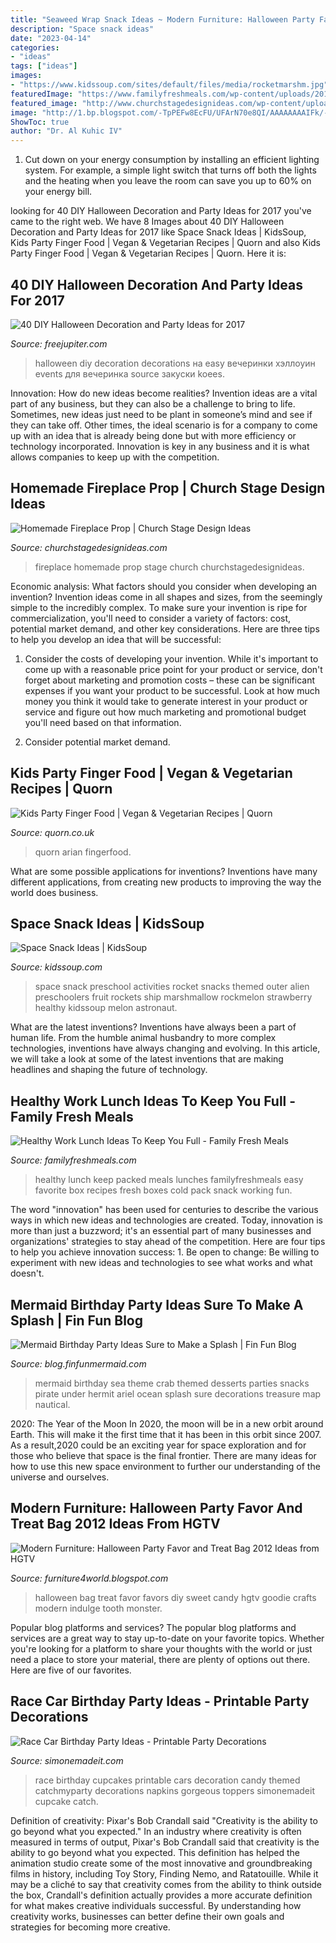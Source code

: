 ```yaml
---
title: "Seaweed Wrap Snack Ideas ~ Modern Furniture: Halloween Party Favor And Treat Bag 2012 Ideas From Hgtv"
description: "Space snack ideas"
date: "2023-04-14"
categories:
- "ideas"
tags: ["ideas"]
images:
- "https://www.kidssoup.com/sites/default/files/media/rocketmarshm.jpg"
featuredImage: "https://www.familyfreshmeals.com/wp-content/uploads/2018/01/Work-Lunchbox-Ideas.jpg"
featured_image: "http://www.churchstagedesignideas.com/wp-content/uploads/2014/12/Homemade-Fireplace-Prop-Stage-Design.jpg"
image: "http://1.bp.blogspot.com/-TpPEFw8EcFU/UFArN70e8QI/AAAAAAAAIFk/-9nHbl-FEF8/s1600/Halloween-Party-Favor-Treat-Bag-2013-Ideas-15.jpg"
ShowToc: true
author: "Dr. Al Kuhic IV"
---
```



1. Cut down on your energy consumption by installing an efficient lighting system. For example, a simple light switch that turns off both the lights and the heating when you leave the room can save you up to 60% on your energy bill.

	

		
looking for 40 DIY Halloween Decoration and Party Ideas for 2017 you've came to the right web. We have 8 Images about 40 DIY Halloween Decoration and Party Ideas for 2017 like Space Snack Ideas | KidsSoup, Kids Party Finger Food | Vegan &amp; Vegetarian Recipes | Quorn and also Kids Party Finger Food | Vegan &amp; Vegetarian Recipes | Quorn. Here it is:
		
    
## 40 DIY Halloween Decoration And Party Ideas For 2017

<img loading=lazy src="http://www.freejupiter.com/wp-content/uploads/2017/09/DIY-Halloween-Decoration-and-Party-Ideas9.jpg" onerror="this.onerror=null;this.src='https://tse2.mm.bing.net/th?id=OIP.dsuSRqsRYUKgrTOSDN0gYgHaUX&amp;pid=15.1';" alt="40 DIY Halloween Decoration and Party Ideas for 2017">

_Source: freejupiter.com_

>halloween diy decoration decorations на easy вечеринки хэллоуин events для вечеринка source закуски koees. 

	

Innovation: How do new ideas become realities?
Invention ideas are a vital part of any business, but they can also be a challenge to bring to life. Sometimes, new ideas just need to be plant in someone’s mind and see if they can take off. Other times, the ideal scenario is for a company to come up with an idea that is already being done but with more efficiency or technology incorporated. Innovation is key in any business and it is what allows companies to keep up with the competition.

    
## Homemade Fireplace Prop | Church Stage Design Ideas

<img loading=lazy src="http://www.churchstagedesignideas.com/wp-content/uploads/2014/12/Homemade-Fireplace-Prop-Stage-Design.jpg" onerror="this.onerror=null;this.src='https://tse4.mm.bing.net/th?id=OIP.Edjp1Z9ygELuQFz1-rJAwgHaDB&amp;pid=15.1';" alt="Homemade Fireplace Prop | Church Stage Design Ideas">

_Source: churchstagedesignideas.com_

>fireplace homemade prop stage church churchstagedesignideas. 

	

Economic analysis: What factors should you consider when developing an invention?
Invention ideas come in all shapes and sizes, from the seemingly simple to the incredibly complex. To make sure your invention is ripe for commercialization, you'll need to consider a variety of factors: cost, potential market demand, and other key considerations. Here are three tips to help you develop an idea that will be successful: 
1. Consider the costs of developing your invention. While it's important to come up with a reasonable price point for your product or service, don't forget about marketing and promotion costs – these can be significant expenses if you want your product to be successful. Look at how much money you think it would take to generate interest in your product or service and figure out how much marketing and promotional budget you'll need based on that information.

2. Consider potential market demand.

    
## Kids Party Finger Food | Vegan &amp; Vegetarian Recipes | Quorn

<img loading=lazy src="https://images.ctfassets.net/uexfe9h31g3m/1FmwbXlIOEUUEISky840cw/eb94278781f24a5bcebc3abb84fe17f4/quorn-childrens-party-group-shot.jpg" onerror="this.onerror=null;this.src='https://tse1.mm.bing.net/th?id=OIP.XNe_FgQqUpMnMHGfkFpwKAHaE8&amp;pid=15.1';" alt="Kids Party Finger Food | Vegan &amp; Vegetarian Recipes | Quorn">

_Source: quorn.co.uk_

>quorn arian fingerfood. 

	

What are some possible applications for inventions?
Inventions have many different applications, from creating new products to improving the way the world does business.

    
## Space Snack Ideas | KidsSoup

<img loading=lazy src="https://www.kidssoup.com/sites/default/files/media/rocketmarshm.jpg" onerror="this.onerror=null;this.src='https://tse2.mm.bing.net/th?id=OIP.QqJQ7_J3u30Y-l5FN-sTQwHaHR&amp;pid=15.1';" alt="Space Snack Ideas | KidsSoup">

_Source: kidssoup.com_

>space snack preschool activities rocket snacks themed outer alien preschoolers fruit rockets ship marshmallow rockmelon strawberry healthy kidssoup melon astronaut. 

	

What are the latest inventions?
Inventions have always been a part of human life. From the humble animal husbandry to more complex technologies, inventions have always changing and evolving. In this article, we will take a look at some of the latest inventions that are making headlines and shaping the future of technology.

    
## Healthy Work Lunch Ideas To Keep You Full - Family Fresh Meals

<img loading=lazy src="https://www.familyfreshmeals.com/wp-content/uploads/2018/01/Work-Lunchbox-Ideas.jpg" onerror="this.onerror=null;this.src='https://tse2.mm.bing.net/th?id=OIP.oqyfPFjsupkaHBo6Owg4mwHaNV&amp;pid=15.1';" alt="Healthy Work Lunch Ideas To Keep You Full - Family Fresh Meals">

_Source: familyfreshmeals.com_

>healthy lunch keep packed meals lunches familyfreshmeals easy favorite box recipes fresh boxes cold pack snack working fun. 

	

The word "innovation" has been used for centuries to describe the various ways in which new ideas and technologies are created. Today, innovation is more than just a buzzword; it's an essential part of many businesses and organizations' strategies to stay ahead of the competition. Here are four tips to help you achieve innovation success: 1. Be open to change: Be willing to experiment with new ideas and technologies to see what works and what doesn't.

    
## Mermaid Birthday Party Ideas Sure To Make A Splash | Fin Fun Blog

<img loading=lazy src="https://blog.finfunmermaid.com/wp-content/uploads/2018/02/crabcookies.jpg" onerror="this.onerror=null;this.src='https://tse3.mm.bing.net/th?id=OIP.LUtrce0Q99vZeJmHsCrc0gHaHa&amp;pid=15.1';" alt="Mermaid Birthday Party Ideas Sure to Make a Splash | Fin Fun Blog">

_Source: blog.finfunmermaid.com_

>mermaid birthday sea theme crab themed desserts parties snacks pirate under hermit ariel ocean splash sure decorations treasure map nautical. 

	

2020: The Year of the Moon
In 2020, the moon will be in a new orbit around Earth. This will make it the first time that it has been in this orbit since 2007. As a result,2020 could be an exciting year for space exploration and for those who believe that space is the final frontier. There are many ideas for how to use this new space environment to further our understanding of the universe and ourselves.

    
## Modern Furniture: Halloween Party Favor And Treat Bag 2012 Ideas From HGTV

<img loading=lazy src="http://1.bp.blogspot.com/-TpPEFw8EcFU/UFArN70e8QI/AAAAAAAAIFk/-9nHbl-FEF8/s1600/Halloween-Party-Favor-Treat-Bag-2013-Ideas-15.jpg" onerror="this.onerror=null;this.src='https://tse3.mm.bing.net/th?id=OIP.yuT4OQVGkU6DuTuTRMYZ8wHaJ7&amp;pid=15.1';" alt="Modern Furniture: Halloween Party Favor and Treat Bag 2012 Ideas from HGTV">

_Source: furniture4world.blogspot.com_

>halloween bag treat favor favors diy sweet candy hgtv goodie crafts modern indulge tooth monster. 

	

Popular blog platforms and services?
The popular blog platforms and services are a great way to stay up-to-date on your favorite topics. Whether you're looking for a platform to share your thoughts with the world or just need a place to store your material, there are plenty of options out there. Here are five of our favorites.

    
## Race Car Birthday Party Ideas - Printable Party Decorations

<img loading=lazy src="http://www.simonemadeit.com/wp-content/uploads/2012/04/dsc00344.jpg" onerror="this.onerror=null;this.src='https://tse2.mm.bing.net/th?id=OIP.Jaf6aa1kCvAFrcXC4kCFUwHaFj&amp;pid=15.1';" alt="Race Car Birthday Party Ideas - Printable Party Decorations">

_Source: simonemadeit.com_

>race birthday cupcakes printable cars decoration candy themed catchmyparty decorations napkins gorgeous toppers simonemadeit cupcake catch. 

	

Definition of creativity: Pixar's Bob Crandall said "Creativity is the ability to go beyond what you expected."
In an industry where creativity is often measured in terms of output, Pixar's Bob Crandall said that creativity is the ability to go beyond what you expected. This definition has helped the animation studio create some of the most innovative and groundbreaking films in history, including Toy Story, Finding Nemo, and Ratatouille.
While it may be a cliché to say that creativity comes from the ability to think outside the box, Crandall's definition actually provides a more accurate definition for what makes creative individuals successful. By understanding how creativity works, businesses can better define their own goals and strategies for becoming more creative.


